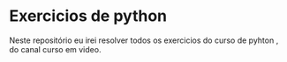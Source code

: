 # Exercicios de python
 Neste repositório eu irei resolver todos os exercicios do curso de pyhton , do canal curso em video.
